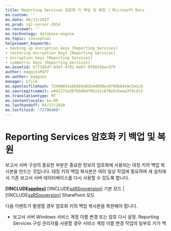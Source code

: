 ```yaml
---
title: Reporting Services 암호화 키 백업 및 복원 | Microsoft Docs
ms.custom: ''
ms.date: 06/13/2017
ms.prod: sql-server-2014
ms.reviewer: ''
ms.technology: database-engine
ms.topic: conceptual
helpviewer_keywords:
- backing up encryption keys [Reporting Services]
- restoring encryption keys [Reporting Services]
- encryption keys [Reporting Services]
- symmetric keys [Reporting Services]
ms.assetid: 6773d5df-03ef-4781-beb7-9f6825bac979
author: maggiesMSFT
ms.author: maggies
manager: kfile
ms.openlocfilehash: 72400601ebb6b9a01b4db09ea9799b64e9c5e1c9
ms.sourcegitcommit: e042272a38fb646df05152c676e5cbeae3f9cd13
ms.translationtype: MT
ms.contentlocale: ko-KR
ms.lasthandoff: 04/27/2020
ms.locfileid: "72796400"
---
```

# <a name="back-up-and-restore-reporting-services-encryption-keys"></a>Reporting Services 암호화 키 백업 및 복원
  보고서 서버 구성의 중요한 부분은 중요한 정보의 암호화에 사용되는 대칭 키의 백업 복사본을 만드는 것입니다. 대칭 키의 백업 복사본은 여러 일상 작업에 필요하며 새 설치에서 기존 보고서 서버 데이터베이스를 다시 사용할 수 있도록 합니다.  
  
 **[!INCLUDE[applies](../../includes/applies-md.md)]** [!INCLUDE[ssRSnoversion](../../includes/ssrsnoversion-md.md)] 기본 모드 | [!INCLUDE[ssRSnoversion](../../includes/ssrsnoversion-md.md)] SharePoint 모드  
  
 다음 이벤트가 발생할 경우 암호화 키의 백업 복사본을 복원해야 합니다.  
  
-   보고서 서버 Windows 서비스 계정 이름 변경 또는 암호 다시 설정. Reporting Services 구성 관리자를 사용할 경우 서비스 계정 이름 변경 작업의 일부로 키가 백업됩니다.  
  
    > [!NOTE]  
    >  암호를 다시 설정하는 것은 암호를 변경하는 것과 다릅니다. 암호를 다시 설정하려면 도메인 컨트롤러의 계정 정보를 덮어쓸 수 있는 권한이 있어야 합니다. 특정 암호를 잊어버리거나 알지 못할 경우 시스템 관리자가 암호를 다시 설정합니다. 대칭 키의 복원 작업은 암호를 다시 설정할 때만 필요합니다. 계정 정보를 주기적으로 변경할 경우에는 대칭 키를 다시 설정할 필요가 없습니다.  
  
-   보고서 서버를 호스팅하는 컴퓨터나 인스턴스 이름 바꾸기(보고서 서버 인스턴스는 [!INCLUDE[ssNoVersion](../../includes/ssnoversion-md.md)] 인스턴스 이름을 기반으로 함)  
  
-   보고서 서버 설치 마이그레이션 또는 다른 보고서 서버 데이터베이스를 사용하도록 보고서 서버 구성  
  
-   하드웨어 오류로 인한 보고서 서버 설치 복구  
  
 대칭 키 복사본을 하나만 백업하면 됩니다. 보고서 서버 데이터베이스와 대칭 키 간에는 일 대 일 상관 관계가 있습니다. 따라서 대칭 키 복사본을 1개만 백업하면 되지만 스케일 아웃 배포 모델에서 여러 보고서 서버를 실행할 경우에는 키를 여러 번 복원해야 할 수 있습니다. 각 보고서 서버 인스턴스는 보고서 서버 데이터베이스의 데이터를 잠그거나 잠금을 해제하기 위해 대칭 키 복사본이 필요합니다.  
  
  
## <a name="backing-up-the-encryption-keys"></a>암호화 키 백업  
 대칭 키를 백업하면 사용자가 지정한 파일에 키가 기록된 후 사용자가 제공한 암호를 사용하여 키가 스크램블됩니다. 대칭 키는 암호화되지 않은 상태로는 저장될 수 없으므로 디스크에 저장할 때 암호를 제공하여 키를 암호화해야 합니다. 파일이 생성되면 해당 파일을 안전한 위치에 저장하고 파일 잠금을 해제하는 데 사용되는 **암호를 기억해야** 합니다. 대칭 키를 백업하려면 다음과 같은 도구를 사용할 수 있습니다.  
  
 **기본 모드:** Reporting Services 구성 관리자 또는 **rskeymgmt** 유틸리티  
  
 **SharePoint 모드:** SharePoint 중앙 관리 페이지 또는 PowerShell  
  
####  <a name="backup-sharepoint-mode-report-servers"></a><a name="bkmk_backup_sharepoint"></a> SharePoint 모드 보고서 서버 백업  
 SharePoint 모드 보고서 서버의 경우 PowerShell 명령을 사용하거나 [!INCLUDE[ssRSnoversion](../../includes/ssrsnoversion-md.md)] 서비스 애플리케이션용 관리 페이지를 사용할 수 있습니다. 자세한 내용은 [Reporting Services SharePoint 서비스 애플리케이션 관리](../manage-a-reporting-services-sharepoint-service-application.md)의 “키 관리” 섹션을 참조하세요.  
  
####  <a name="back-up-encryption-keys--reporting-services-configuration-manager-native-mode"></a><a name="bkmk_backup_configuration_manager"></a> 암호화 키 백업 - Reporting Services 구성 관리자(기본 모드)  
  
1.  Reporting Services 구성 관리자를 시작한 후 구성하려는 보고서 서버 인스턴스에 연결합니다.  
  
2.  **암호화 키**를 클릭한 후 **백업**을 클릭합니다.  
  
3.  강력한 암호를 입력합니다.  
  
4.  저장된 키를 보관할 파일을 지정합니다. [!INCLUDE[ssRSnoversion](../../includes/ssrsnoversion-md.md)] 는 해당 파일에 .snk 파일 확장명을 붙입니다. 보고서 서버와는 분리되도록 해당 파일을 디스크에 저장하세요.  
  
5.  [!INCLUDE[clickOK](../../includes/clickok-md.md)]  
  
####  <a name="back-up-encryption-keys--rskeymgmt-native-mode"></a><a name="bkmk_backup_rskeymgmt"></a> 암호화 키 백업 - rskeymgmt(기본 모드)  
  
1.  보고서 서버를 호스팅하는 컴퓨터에서 **rskeymgmt.exe** 를 로컬로 실행합니다. `-e` 추출 인수를 사용하여 키를 복사하고 파일 이름을 제공하고 암호를 지정해야 합니다. 다음은 인수 지정 예입니다.  
  
    ```cmd
    rskeymgmt -e -f d:\rsdbkey.snk -p<password>  
    ```  
  
## <a name="restore-encryption-keys"></a>암호화 키 복원  
 대칭 키를 복원하면 보고서 서버 데이터베이스에 저장되어 있는 기존 대칭 키를 덮어쓰게 됩니다. 암호화 키를 복원하면 사용할 수 없는 키가 이전에 디스크에 저장한 복사본으로 바뀝니다. 암호화 키를 복원하면 다음 동작이 수행됩니다.  
  
-   암호로 보호된 백업 파일에서 대칭 키가 열립니다.  
  
-   보고서 서버 Windows 서비스의 공개 키를 사용하여 대칭 키가 암호화됩니다.  
  
-   암호화된 대칭 키가 보고서 서버 데이터베이스에 저장됩니다.  
  
-   이전에 저장한 대칭 키 데이터(예: 이전 배포의 보고서 서버 데이터베이스에 이미 있던 키 정보)가 삭제됩니다.  
  
 암호화 키를 복원하려면 파일에 암호화 키 복사본이 있어야 합니다. 또한 저장된 파일의 잠금을 해제할 암호를 알아야 합니다. 키와 암호가 있으면 Reporting Services 구성 도구나 **rskeymgmt** 유틸리티를 실행하여 키를 복원할 수 있습니다. 대칭 키는 보고서 서버 데이터베이스에 현재 저장되어 있는 암호화된 데이터를 잠그거나 잠금을 해제하는 키와 같아야 합니다. 유효하지 않은 복사본을 복원하면 보고서 서버에서 보고서 서버 데이터베이스에 현재 저장되어 있는 암호화된 데이터에 액세스할 수 없습니다. 이 경우 유효한 키를 복원할 수 없으면 암호화된 값을 모두 삭제해야 합니다. 백업 복사본이 없는 경우와 같이 여타의 이유로 암호화 키를 복원할 수 없으면 기존 키 및 암호화된 내용을 삭제해야 합니다. 자세한 내용은 [암호화 키 삭제 및 다시 만들기&#40;SSRS 구성 관리자&#41;](ssrs-encryption-keys-delete-and-re-create-encryption-keys.md)를 참조하세요. 대칭 키를 만드는 방법은 [보고서 서버 초기화&#40;SSRS 구성 관리자&#41;](ssrs-encryption-keys-initialize-a-report-server.md)를 참조하세요.  
  
####  <a name="restore-encryption-keys--reporting-services-configuration-manager-native-mode"></a><a name="bkmk_restore_configuration_manager"></a> 암호화 키 복원 - Reporting Services 구성 관리자(기본 모드)  
  
1.  Reporting Services 구성 관리자를 시작한 후 구성하려는 보고서 서버 인스턴스에 연결합니다.  
  
2.  암호화 키 페이지에서 **복원**을 클릭 합니다.  
  
3.  백업 복사본이 들어 있는 .snk 파일을 선택합니다.  
  
4.  파일의 잠금을 해제하는 암호를 입력합니다.  
  
5.  [!INCLUDE[clickOK](../../includes/clickok-md.md)]  
  
####  <a name="restore-encryption-keys---rskeymgmt-native-mode"></a><a name="bkmk_restore_rskeymgmt"></a>암호화 키 복원-rskeymgmt (기본 모드)  
  
1.  보고서 서버를 호스팅하는 컴퓨터에서 **rskeymgmt.exe** 를 로컬로 실행합니다. `-a` 인수를 사용하여 키를 복원합니다. 정규화된 파일 이름을 제공하고 암호를 지정해야 합니다. 다음은 인수 지정 예입니다.  
  
    ```cmd
    rskeymgmt -a -f d:\rsdbkey.snk -p<password>  
    ```  
  
## <a name="see-also"></a>참고 항목  
 [암호화 키 구성 및 관리&#40;SSRS 구성 관리자&#41;](ssrs-encryption-keys-manage-encryption-keys.md)  
